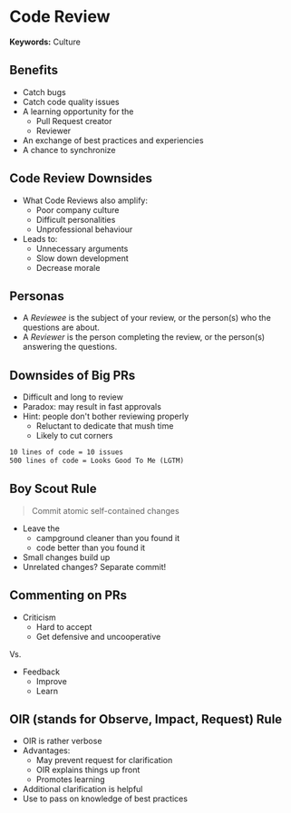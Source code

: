 # Code Review

**Keywords:** Culture

## Benefits

- Catch bugs
- Catch code quality issues
- A learning opportunity for the
  - Pull Request creator
  - Reviewer
- An exchange of best practices and experiencies
- A chance to synchronize

## Code Review Downsides

- What Code Reviews also amplify:
  - Poor company culture
  - Difficult personalities
  - Unprofessional behaviour
- Leads to:
  - Unnecessary arguments
  - Slow down development
  - Decrease morale

## Personas

- A _Reviewee_ is the subject of your review, or the person(s) who the questions are about.
- A _Reviewer_ is the person completing the review, or the person(s) answering the questions.

## Downsides of Big PRs

- Difficult and long to review
- Paradox: may result in fast approvals
- Hint: people don't bother reviewing properly
  - Reluctant to dedicate that mush time
  - Likely to cut corners

```txt
10 lines of code = 10 issues
500 lines of code = Looks Good To Me (LGTM)
```

## Boy Scout Rule

> Commit atomic self-contained changes

- Leave the
  - campground cleaner than you found it
  - code better than you found it
- Small changes build up
- Unrelated changes? Separate commit!

## Commenting on PRs

- Criticism
  - Hard to accept
  - Get defensive and uncooperative

Vs.

- Feedback
  - Improve
  - Learn

## OIR (stands for Observe, Impact, Request) Rule

- OIR is rather verbose
- Advantages:
  - May prevent request for clarification
  - OIR explains things up front
  - Promotes learning
- Additional clarification is helpful
- Use to pass on knowledge of best practices
